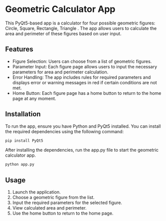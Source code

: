 # Geometric Calculator App

This PyQt5-based app is a calculator for four possible geometric figures: Circle, Square, Rectangle, Triangle . The app allows users to calculate the area and perimeter of these figures based on user input.

## Features
* Figure Selection: Users can choose from a list of geometric figures.
* Parameter Input: Each figure page allows users to input the necessary parameters for area and perimeter calculation.
* Error Handling: The app includes rules for required parameters and displays error or warning messages in red if certain conditions are not met.
* Home Button: Each figure page has a home button to return to the home page at any moment.
## Installation
To run the app, ensure you have Python and PyQt5 installed. You can install the required dependencies using the following command:

```py
pip install PyQt5
```
After installing the dependencies, run the app.py file to start the geometric calculator app.
```py
python app.py
```
## Usage
1. Launch the application.
2. Choose a geometric figure from the list.
3. Input the required parameters for the selected figure.
4. View calculated area and perimeter.
5. Use the home button to return to the home page.
